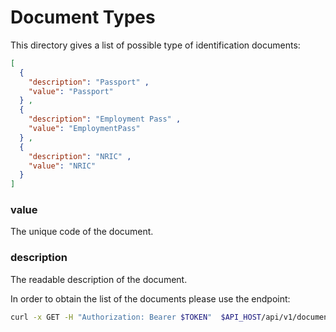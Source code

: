 # Document Types

This directory gives a list of possible type of identification documents:

```json
[
  {
    "description": "Passport" ,
    "value": "Passport"
  } ,
  {
    "description": "Employment Pass" ,
    "value": "EmploymentPass"
  } ,
  {
    "description": "NRIC" ,
    "value": "NRIC"
  }
]
```

### value

The unique code of the document.

### description

The readable description of the document.

In order to obtain the list of the documents please use the endpoint:

```bash
curl -x GET -H "Authorization: Bearer $TOKEN"  $API_HOST/api/v1/documents/types
```
